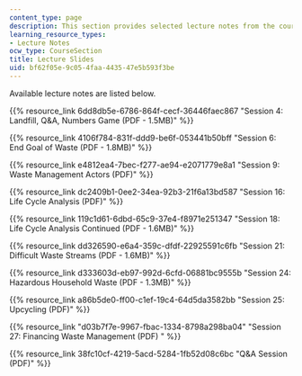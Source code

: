 ```yaml
---
content_type: page
description: This section provides selected lecture notes from the course.
learning_resource_types:
- Lecture Notes
ocw_type: CourseSection
title: Lecture Slides
uid: bf62f05e-9c05-4faa-4435-47e5b593f3be
---
```


Available lecture notes are listed below.

{{% resource_link 6dd8db5e-6786-864f-cecf-36446faec867 "Session 4: Landfill, Q&A, Numbers Game (PDF - 1.5MB)" %}}

{{% resource_link 4106f784-831f-ddd9-be6f-053441b50bff "Session 6: End Goal of Waste (PDF - 1.8MB)" %}}

{{% resource_link e4812ea4-7bec-f277-ae94-e2071779e8a1 "Session 9: Waste Management Actors (PDF)" %}}

{{% resource_link dc2409b1-0ee2-34ea-92b3-21f6a13bd587 "Session 16: Life Cycle Analysis (PDF)" %}}

{{% resource_link 119c1d61-6dbd-65c9-37e4-f8971e251347 "Session 18: Life Cycle Analysis Continued (PDF - 1.6MB)" %}}

{{% resource_link dd326590-e6a4-359c-dfdf-22925591c6fb "Session 21: Difficult Waste Streams (PDF - 1.6MB)" %}}

{{% resource_link d333603d-eb97-992d-6cfd-06881bc9555b "Session 24: Hazardous Household Waste (PDF - 1.3MB)" %}}

{{% resource_link a86b5de0-ff00-c1ef-19c4-64d5da3582bb "Session 25: Upcycling (PDF)" %}}

{{% resource_link "d03b7f7e-9967-fbac-1334-8798a298ba04" "Session 27: Financing Waste Management (PDF)   " %}}

{{% resource_link 38fc10cf-4219-5acd-5284-1fb52d08c6bc "Q&A Session (PDF)" %}}